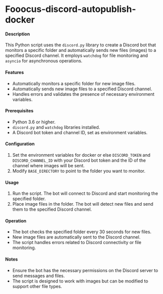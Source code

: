 # Fooocus-discord-autopublish-docker
#### Description
This Python script uses the `discord.py` library to create a Discord bot that monitors a specific folder and automatically sends new files (images) to a specified Discord channel. It employs `watchdog` for file monitoring and `asyncio` for asynchronous operations.

#### Features
- Automatically monitors a specific folder for new image files.
- Automatically sends new image files to a specified Discord channel.
- Handles errors and validates the presence of necessary environment variables.

#### Prerequisites
- Python 3.6 or higher.
- `discord.py` and `watchdog` libraries installed.
- A Discord bot token and channel ID, set as environment variables.

#### Configuration
1. Set the environment variables for docker or else `DISCORD_TOKEN` and `DISCORD_CHANNEL_ID` with your Discord bot token and the ID of the channel where images will be sent.
2. Modify `BASE_DIRECTORY` to point to the folder you want to monitor.

#### Usage
1. Run the script. The bot will connect to Discord and start monitoring the specified folder.
2. Place image files in the folder. The bot will detect new files and send them to the specified Discord channel.

#### Operation
- The bot checks the specified folder every 30 seconds for new files.
- New image files are automatically sent to the Discord channel.
- The script handles errors related to Discord connectivity or file monitoring.

#### Notes
- Ensure the bot has the necessary permissions on the Discord server to send messages and files.
- The script is designed to work with images but can be modified to support other file types.
